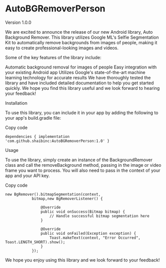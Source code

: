 # AutoBGRemoverPerson

Version 1.0.0

We are excited to announce the release of our new Android library, Auto Background Remover. This library utilizes Google ML's Selfie Segmentation Kit to automatically remove backgrounds from images of people, making it easy to create professional-looking images and videos.

Some of the key features of the library include:

Automatic background removal for images of people
Easy integration with your existing Android app
Utilizes Google's state-of-the-art machine learning technology for accurate results
We have thoroughly tested the library and have included detailed documentation to help you get started quickly. We hope you find this library useful and we look forward to hearing your feedback!


Installation

To use this library, you can include it in your app by adding the following to your app's build.gradle file:

Copy code

`dependencies {
      implementation 'com.github.shaibinc:AutoBGRemoverPerson:1.0'
}`

Usage

To use the library, simply create an instance of the BackgroundRemover class and call the removeBackground method, passing in the image or video frame you want to process. You will also need to pass in the context of your app and your API key.

Copy code
```
new BgRemover().bitmapSegmentation(context,
            bitmap,new BgRemoverListener() {
            
                @Override
                public void onSuccess(Bitmap bitmap) {
                    // Handle successful bitmap segmentation here
                }

                @Override
                public void onFailed(Exception exception) {
                    Toast.makeText(context, "Error Occurred", Toast.LENGTH_SHORT).show();
                }
            });
```


We hope you enjoy using this library and we look forward to your feedback!
